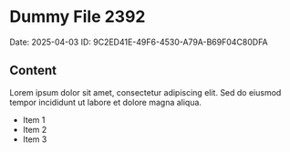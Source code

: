 # Dummy File 2392

Date: 2025-04-03
ID: 9C2ED41E-49F6-4530-A79A-B69F04C80DFA

## Content

Lorem ipsum dolor sit amet, consectetur adipiscing elit.
Sed do eiusmod tempor incididunt ut labore et dolore magna aliqua.

* Item 1
* Item 2
* Item 3

